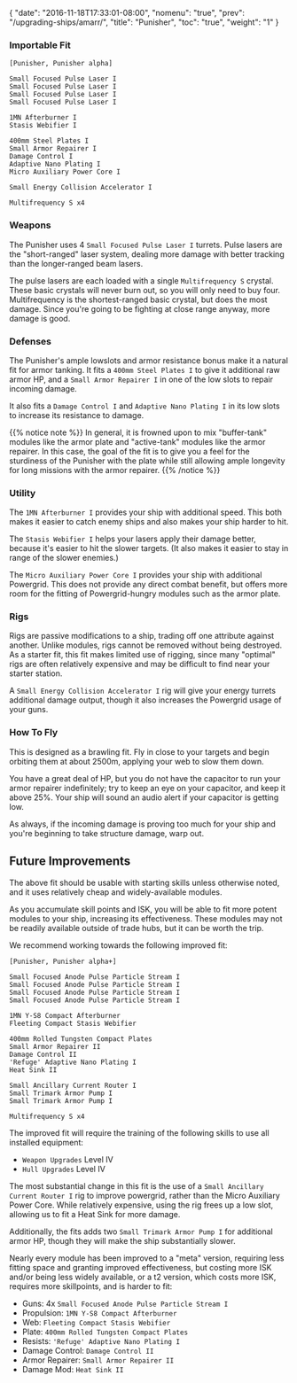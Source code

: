 {
  "date": "2016-11-18T17:33:01-08:00",
  "nomenu": "true",
  "prev": "/upgrading-ships/amarr/",
  "title": "Punisher",
  "toc": "true",
  "weight": "1"
}

### Importable Fit

    [Punisher, Punisher alpha]

    Small Focused Pulse Laser I
    Small Focused Pulse Laser I
    Small Focused Pulse Laser I
    Small Focused Pulse Laser I

    1MN Afterburner I
    Stasis Webifier I

    400mm Steel Plates I
    Small Armor Repairer I
    Damage Control I
    Adaptive Nano Plating I
    Micro Auxiliary Power Core I

    Small Energy Collision Accelerator I

    Multifrequency S x4

### Weapons

The Punisher uses 4 `Small Focused Pulse Laser I` turrets.
Pulse lasers are the "short-ranged" laser system, dealing more damage with better tracking
than the longer-ranged beam lasers.

The pulse lasers are each loaded with a single `Multifrequency S` crystal.
These basic crystals will never burn out, so you will only need to buy four.
Multifrequency is the shortest-ranged basic crystal, but does the most damage.
Since you're going to be fighting at close range anyway, more damage is good.

### Defenses

The Punisher's ample lowslots and armor resistance bonus make it a natural fit for armor tanking.
It fits a `400mm Steel Plates I` to give it additional raw armor HP,
and a `Small Armor Repairer I` in one of the low slots to repair incoming damage.

It also fits a `Damage Control I` and `Adaptive Nano Plating I` in its low slots 
to increase its resistance to damage.

{{% notice note %}}
In general, it is frowned upon to mix "buffer-tank" modules like the armor plate 
and "active-tank" modules like the armor repairer.  In this case,
the goal of the fit is to give you a feel for the sturdiness of the Punisher with the plate
while still allowing ample longevity for long missions with the armor repairer.
{{% /notice %}}

### Utility

The `1MN Afterburner I` provides your ship with additional speed. This both makes it easier to
catch enemy ships and also makes your ship harder to hit.

The `Stasis Webifier I` helps your lasers apply their damage better, because it's easier to hit
the slower targets. (It also makes it easier to stay in range of the slower enemies.)

The `Micro Auxiliary Power Core I` provides your ship with additional Powergrid.
This does not provide any direct combat benefit, but offers more room for the fitting
of Powergrid-hungry modules such as the armor plate.

### Rigs

Rigs are passive modifications to a ship, trading off one attribute against another.
Unlike modules, rigs cannot be removed without being destroyed. 
As a starter fit, this fit makes limited use of rigging, since many "optimal" rigs
are often relatively expensive and may be difficult to find near your starter station.

A `Small Energy Collision Accelerator I` rig will give your energy turrets additional damage output,
though it also increases the Powergrid usage of your guns.

### How To Fly

This is designed as a brawling fit.  Fly in close to your targets
and begin orbiting them at about 2500m, applying your web to slow them down.

You have a great deal of HP, but you do not have the capacitor to 
run your armor repairer indefinitely; try to keep an eye on your capacitor,
and keep it above 25%.  Your ship will sound an audio alert if your capacitor is getting low.

As always, if the incoming damage is proving too much for your ship
and you're beginning to take structure damage, warp out.

## Future Improvements

The above fit should be usable with starting skills unless otherwise noted,
and it uses relatively cheap and widely-available modules.  

As you accumulate skill points and ISK, you will be able to fit more potent
modules to your ship, increasing its effectiveness.  These modules may not be
readily available outside of trade hubs, but it can be worth the trip.

We recommend working towards the following improved fit:

    [Punisher, Punisher alpha+]

    Small Focused Anode Pulse Particle Stream I
    Small Focused Anode Pulse Particle Stream I
    Small Focused Anode Pulse Particle Stream I
    Small Focused Anode Pulse Particle Stream I

    1MN Y-S8 Compact Afterburner
    Fleeting Compact Stasis Webifier

    400mm Rolled Tungsten Compact Plates
    Small Armor Repairer II
    Damage Control II
    'Refuge' Adaptive Nano Plating I
    Heat Sink II

    Small Ancillary Current Router I
    Small Trimark Armor Pump I
    Small Trimark Armor Pump I

    Multifrequency S x4

The improved fit will require the training of the following skills to use all installed equipment:

* `Weapon Upgrades` Level IV
* `Hull Upgrades` Level IV

The most substantial change in this fit is the use of a `Small Ancillary Current Router I` rig
to improve powergrid, rather than the Micro Auxiliary Power Core. 
While relatively expensive, using the rig frees up a low slot, 
allowing us to fit a Heat Sink for more damage.

Additionally, the fits adds two `Small Trimark Armor Pump I` for additional armor HP,
though they will make the ship substantially slower.

Nearly every module has been improved to a "meta" version, requiring less fitting space
and granting improved effectiveness, but costing more ISK and/or being less widely available,
or a t2 version, which costs more ISK, requires more skillpoints, and is harder to fit:

 * Guns: 4x `Small Focused Anode Pulse Particle Stream I`
 * Propulsion: `1MN Y-S8 Compact Afterburner`
 * Web: `Fleeting Compact Stasis Webifier`
 * Plate: `400mm Rolled Tungsten Compact Plates`
 * Resists: `'Refuge' Adaptive Nano Plating I`
 * Damage Control: `Damage Control II`
 * Armor Repairer: `Small Armor Repairer II`
 * Damage Mod: `Heat Sink II`

